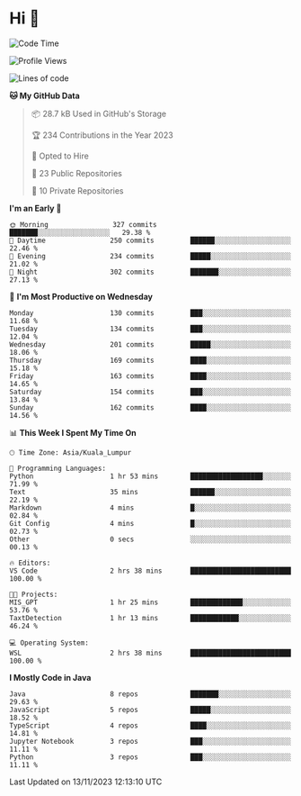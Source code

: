 <h1>Hi 👋</h1>

<!--START_SECTION:waka-->
![Code Time](http://img.shields.io/badge/Code%20Time-417%20hrs%208%20mins-blue)

![Profile Views](http://img.shields.io/badge/Profile%20Views-1-blue)

![Lines of code](https://img.shields.io/badge/From%20Hello%20World%20I%27ve%20Written-1.2%20million%20lines%20of%20code-blue)

**🐱 My GitHub Data** 

> 📦 28.7 kB Used in GitHub's Storage 
 > 
> 🏆 234 Contributions in the Year 2023
 > 
> 💼 Opted to Hire
 > 
> 📜 23 Public Repositories 
 > 
> 🔑 10 Private Repositories 
 > 
**I'm an Early 🐤** 

```text
🌞 Morning                327 commits         ███████░░░░░░░░░░░░░░░░░░   29.38 % 
🌆 Daytime                250 commits         ██████░░░░░░░░░░░░░░░░░░░   22.46 % 
🌃 Evening                234 commits         █████░░░░░░░░░░░░░░░░░░░░   21.02 % 
🌙 Night                  302 commits         ███████░░░░░░░░░░░░░░░░░░   27.13 % 
```
📅 **I'm Most Productive on Wednesday** 

```text
Monday                   130 commits         ███░░░░░░░░░░░░░░░░░░░░░░   11.68 % 
Tuesday                  134 commits         ███░░░░░░░░░░░░░░░░░░░░░░   12.04 % 
Wednesday                201 commits         █████░░░░░░░░░░░░░░░░░░░░   18.06 % 
Thursday                 169 commits         ████░░░░░░░░░░░░░░░░░░░░░   15.18 % 
Friday                   163 commits         ████░░░░░░░░░░░░░░░░░░░░░   14.65 % 
Saturday                 154 commits         ███░░░░░░░░░░░░░░░░░░░░░░   13.84 % 
Sunday                   162 commits         ████░░░░░░░░░░░░░░░░░░░░░   14.56 % 
```


📊 **This Week I Spent My Time On** 

```text
🕑︎ Time Zone: Asia/Kuala_Lumpur

💬 Programming Languages: 
Python                   1 hr 53 mins        ██████████████████░░░░░░░   71.99 % 
Text                     35 mins             ██████░░░░░░░░░░░░░░░░░░░   22.19 % 
Markdown                 4 mins              █░░░░░░░░░░░░░░░░░░░░░░░░   02.84 % 
Git Config               4 mins              █░░░░░░░░░░░░░░░░░░░░░░░░   02.73 % 
Other                    0 secs              ░░░░░░░░░░░░░░░░░░░░░░░░░   00.13 % 

🔥 Editors: 
VS Code                  2 hrs 38 mins       █████████████████████████   100.00 % 

🐱‍💻 Projects: 
MIS_GPT                  1 hr 25 mins        █████████████░░░░░░░░░░░░   53.76 % 
TaxtDetection            1 hr 13 mins        ████████████░░░░░░░░░░░░░   46.24 % 

💻 Operating System: 
WSL                      2 hrs 38 mins       █████████████████████████   100.00 % 
```

**I Mostly Code in Java** 

```text
Java                     8 repos             ███████░░░░░░░░░░░░░░░░░░   29.63 % 
JavaScript               5 repos             █████░░░░░░░░░░░░░░░░░░░░   18.52 % 
TypeScript               4 repos             ████░░░░░░░░░░░░░░░░░░░░░   14.81 % 
Jupyter Notebook         3 repos             ███░░░░░░░░░░░░░░░░░░░░░░   11.11 % 
Python                   3 repos             ███░░░░░░░░░░░░░░░░░░░░░░   11.11 % 
```




 Last Updated on 13/11/2023 12:13:10 UTC
<!--END_SECTION:waka-->
